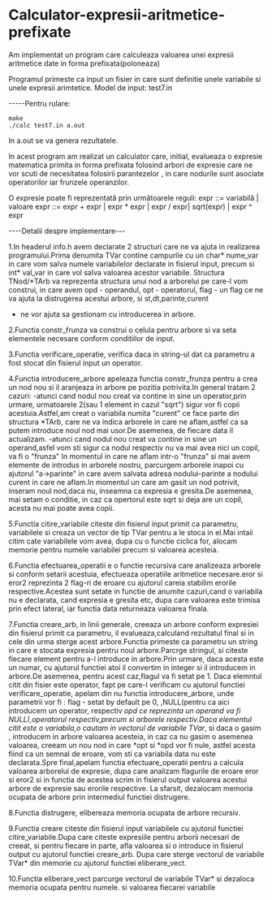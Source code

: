 # Calculator-expresii-aritmetice-prefixate
Am implementat un program care calculeaza valoarea unei expresii aritmetice date in forma prefixata(poloneaza)

Programul primeste ca input un fisier in care sunt definitie unele variabile si unele expresii arimtetice.
Model de input: test7.in

-----Pentru rulare:


    make
    ./calc test7.in a.out
    
In a.out se va genera rezultatele.    

In acest program am realizat un calculator care, initial, evalueaza o expresie matematica primita in forma prefixata folosind arbori de expresie care ne vor scuti de necesitatea folosirii parantezelor , in care nodurile sunt asociate operatorilor iar frunzele operanzilor.

O expresie poate fi reprezentată prin următoarele reguli:
expr ::= variabilă | valoare
expr ::= expr + expr | expr * expr | expr / expr| sqrt(expr) | expr ^ expr


----Detalii despre implementare---

1.In headerul info.h avem declarate 2 structuri care ne va ajuta
in realizarea programului.Prima denumita TVar contine campurile cu un 
char* nume_var in care vom salva numele variabilelor declarate
in fisierul input, precum si int* val_var in care vol salva 
valoarea acestor variabile. Structura TNod/*TArb va reprezenta
structura unui nod a arborelui pe care-l vom construi, in care
avem opd - operandul, opt - operatorul, flag - un flag ce ne
va ajuta la distrugerea acestui arbore, si st,dt,parinte,curent 
- ne vor ajuta sa gestionam cu introducerea in arbore.

2.Functia constr_frunza va construi o celula pentru arbore si va 
seta elementele necesare conform conditiilor de input.

3.Functia verificare_operatie, verifica daca in string-ul dat ca
parametru a fost stocat din fisierul input un operator.

4.Functia introducere_arbore apeleaza functia constr_frunza 
pentru a crea un nod nou si il aranjeaza in arbore pe pozitia 
potrivita.In general tratam 2 cazuri:
-atunci cand nodul nou creat va contine in sine un operator,prin 
urmare, urmatoarele 2(sau 1 element in cazul "sqrt") sigur vor 
fi copii acestuia.Astfel,am creat o variabila numita "curent" ce 
face parte din structura *TArb, care ne va indica arborele in 
care ne aflam,astfel ca sa putem introduce noul nod mai usor.De 
asemenea, de fiecare data il actualizam.
-atunci cand nodul nou creat va contine in sine un operand,asfel 
vom sti sigur ca nodul respectiv nu va mai avea nici un copil,
va fi o "frunza"
In momentul in care ne aflam intr-o "frunza" si mai avem 
elemente de introdus in arborele nostru, parcurgem arborele 
inapoi cu ajutorul "a->parinte" in care avem salvata adresa 
nodului-parinte a nodului curent in care ne aflam.In momentul un 
care am gasit un nod potrivit, inseram noul nod,daca nu, 
inseamna ca expresia e gresita.De asemenea, mai setam o 
conditie, in caz ca opertorul este sqrt si deja are un copil,
acesta nu mai poate avea copii.

5.Functia citire_variabile citeste din fisierul input primit ca 
parametru, variabilele si creaza un vector de tip TVar pentru a 
le stoca in el.Mai intaii citim cate variabilele vom avea, dupa 
cu o functie ciclica for, alocam memorie pentru numele 
variabilei precum si valoarea acesteia.

6.Functia efectuarea_operatii e o functie recursiva care 
analizeaza arborele si conform setarii acestuia, efectueaza 
operatiile aritmetice necesare.eror si eror2 reprezinta 2 
flag-ri de eroare cu ajutorul careia stabilim erorile 
respective.Acestea sunt setate in functie de anumite cazuri,cand 
o variabila nu e declarata, cand expresia e gresita etc, dupa 
care valoarea este trimisa prin efect lateral, iar functia data 
returneaza valoarea finala.

7.Functia creare_arb, in linii generale, creeaza un arbore 
conform expresiei din fisierul primit ca parametru, il 
evalueaza,calculand rezultatul final si in cele din urma sterge 
acest arbore.Functia primeste ca parametru un string in care e 
stocata expresia pentru noul arbore.Parcrge stringul, si citeste 
fiecare element pentru a-l introduce in arbore.Prin urmare, daca 
acesta este un numar, cu ajutorul functiei atoi il convertim in 
integer si il introducem in arbore.De asemenea, pentru acest 
caz,flagul va fi setat pe 1. Daca elemntul citit din fisier este 
operator, fapt pe care-l verificam cu ajutorul functiei 
verificare_operatie, apelam din nu functia introducere_arbore, 
unde parametrii vor fi : flag - setat by default pe 0, 
,NULL(pentru ca aici introducem un operator, respectiv *opd ce 
reprezinta un operand va fi NULL),operatorul respectiv,precum si 
arborele respectiv.Daca elementul citit este o variabila,o 
cautam in vectorul de variabile TVar*, si daca o gasim , 
introducem in arbore valoarea acesteia, in caz ca nu gasim o 
asemenea valoarea, creeam un nou nod in care *opt si *opd vor fi 
nule, astfel acesta fiind ca un semnal de eroare, vom sti ca 
variabila data nu este declarata.Spre final,apelam functia 
efectuare_operatii pentru a calcula valoarea arborelui de 
expresie, dupa care analizam flagurile de eroare eror si eror2 
si in functia de acestea scrim in fisierul output valoarea 
acestui arbore de expresie sau erorile respective. La sfarsit, 
dezalocam memoria ocupata de arbore prin intermediul functiei 
distrugere.

8.Functia distrugere, elibereaza memoria ocupata de arbore 
recursiv.

9.Functia creare citeste din fisierul input variabilele cu 
ajutorul functiei citire_variabile.Dupa care citeste expresiile 
pentru arborii necesari de creeat, si pentru fiecare in parte, 
afla valoarea si o introduce in fisierul output cu ajutorul 
functiei creare_arb. Dupa care sterge vectorul de variabile 
TVar* din memorie cu ajutorul functiei eliberare_vect.

10.Functia eliberare_vect parcurge vectorul de variabile TVar* si 
dezaloca memoria ocupata pentru numele. si valoarea fiecarei 
variabile
